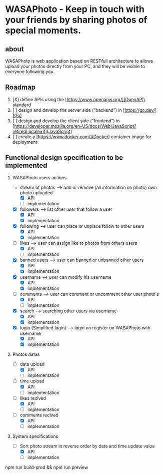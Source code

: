 # WASAPhoto - Keep in touch with your friends by sharing photos of special moments.

## about
WASAPhoto is web application based on RESTfull architecture to allows upload your photos directly from your PC, and they will be visible to everyone following you.


## Roadmap

1. [X] define APIs using the [https://www.openapis.org/](OpenAPI) standard
2. [ ] design and develop the server side (“backend”) in [https://go.dev/](Go)
3. [ ] design and develop the client side (“frontend”) in [https://developer.mozilla.org/en-US/docs/Web/JavaScript?retiredLocale=it](JavaScript)
4. [ ] create a [https://www.docker.com/](Docker) container image for deployment

## Functional design specification to be implemented

1. WASAPhoto users actions
    - stream of photos --> add or remove (all information on photo) own photo uploaded
        - [X] API
        - [ ] implementation

    - [X] followers --> list other user that follow a user
        - [X] API
        - [X] implementation

    - [X] following --> user can place or unplace follow to other users
        - [X] API
        - [X] implementation

    - [ ] likes --> user can assign like to photos from others users 
        - [X] API
        - [ ] implementation

    - [X] banned users --> user can banned or unbanned other users
        - [X] API
        - [X] implementation

    - [X] username --> user can modify his username
        - [X] API
        - [X] implementation

    - [ ] comments --> user can comment or uncomment other user photo's 
        - [X] API
        - [ ] implementation

    - [X] search --> searching other users via username 
        - [X] API
        - [X] implementation

    - [X] login (Simplified login) --> login on register on WASAPhoto with username 
        - [X] API
        - [X] implementation

2. Photos datas
    - [ ] data upload
        - [X] API
        - [ ] implementation

    - [ ] time upload 
        - [X] API
        - [ ] implementation

    - [ ] likes recived
        - [X] API
        - [ ] implementation

    - [ ] comments recived
        - [X] API
        - [ ] implementation

3. System specifications

    - [ ] Sort photo stream in reverse order by data  and time update value
        - [X] API
        - [ ] implementation

npm run build-prod && npm run preview
